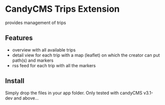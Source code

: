 CandyCMS Trips Extension
==========

provides management of trips

Features
----------
 - overview with all available trips
 - detail view for each trip with a map (leaflet) on which the creator can put path(s) and markers
 - rss feed for each trip with all the markers

Install
----------
Simply drop the files in your app folder.
Only tested with candyCMS v3.1-dev and above...

